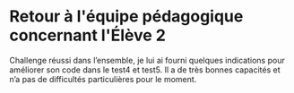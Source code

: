 # Retour à l'équipe pédagogique concernant l'Élève 2
Challenge réussi dans l’ensemble, je lui ai fourni quelques indications pour améliorer son code dans le test4 et test5. Il a de très bonnes capacités et n’a pas de difficultés particulières pour le moment.
